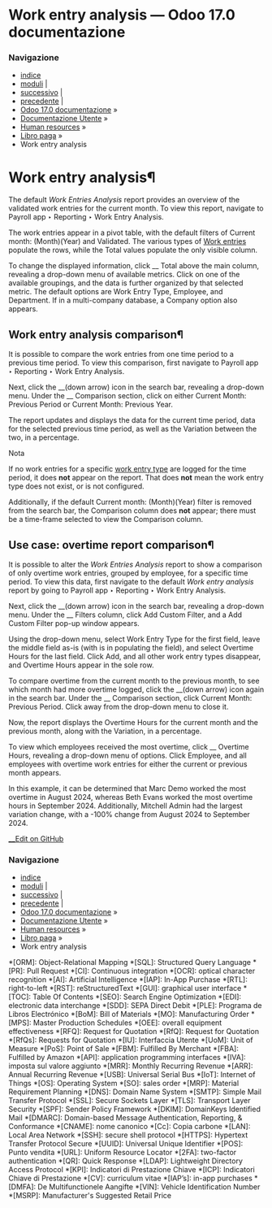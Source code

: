 # Work entry analysis — Odoo 17.0 documentazione

### Navigazione

  * [indice](../../../genindex.html "Indice generale")
  * [moduli](../../../py-modindex.html "Indice del modulo Python") |
  * [successivo](salary_attachment.html "Salary attachment report") |
  * [precedente](reporting.html "Rendiconto") |
  * [Odoo 17.0 documentazione](../../../index-2.html) »
  * [Documentazione Utente](../../../applications.html) »
  * [Human resources](../../hr.html) »
  * [Libro paga](../payroll.html) »
  * Work entry analysis



# Work entry analysis¶

The default _Work Entries Analysis_ report provides an overview of the validated work entries for the current month. To view this report, navigate to Payroll app ‣ Reporting ‣ Work Entry Analysis.

The work entries appear in a pivot table, with the default filters of Current month: (Month)(Year) and Validated. The various types of [Work entries](work_entries.html) populate the rows, while the Total values populate the only visible column.

To change the displayed information, click __ Total above the main column, revealing a drop-down menu of available metrics. Click on one of the available groupings, and the data is further organized by that selected metric. The default options are Work Entry Type, Employee, and Department. If in a multi-company database, a Company option also appears.

## Work entry analysis comparison¶

It is possible to compare the work entries from one time period to a previous time period. To view this comparison, first navigate to Payroll app ‣ Reporting ‣ Work Entry Analysis.

Next, click the __(down arrow) icon in the search bar, revealing a drop-down menu. Under the __ Comparison section, click on either Current Month: Previous Period or Current Month: Previous Year.

The report updates and displays the data for the current time period, data for the selected previous time period, as well as the Variation between the two, in a percentage.

Nota

If no work entries for a specific [work entry type](../payroll.html#payroll-work-entries) are logged for the time period, it does **not** appear on the report. That does **not** mean the work entry type does not exist, or is not configured.

Additionally, if the default Current month: (Month)(Year) filter is removed from the search bar, the Comparison column does **not** appear; there must be a time-frame selected to view the Comparison column.

## Use case: overtime report comparison¶

It is possible to alter the _Work Entries Analysis_ report to show a comparison of only overtime work entries, grouped by employee, for a specific time period. To view this data, first navigate to the default _Work entry analysis_ report by going to Payroll app ‣ Reporting ‣ Work Entry Analysis.

Next, click the __(down arrow) icon in the search bar, revealing a drop-down menu. Under the __ Filters column, click Add Custom Filter, and a Add Custom Filter pop-up window appears.

Using the drop-down menu, select Work Entry Type for the first field, leave the middle field as-is (with is in populating the field), and select Overtime Hours for the last field. Click Add, and all other work entry types disappear, and Overtime Hours appear in the sole row.

To compare overtime from the current month to the previous month, to see which month had more overtime logged, click the __(down arrow) icon again in the search bar. Under the __ Comparison section, click Current Month: Previous Period. Click away from the drop-down menu to close it.

Now, the report displays the Overtime Hours for the current month and the previous month, along with the Variation, in a percentage.

To view which employees received the most overtime, click __ Overtime Hours, revealing a drop-down menu of options. Click Employee, and all employees with overtime work entries for either the current or previous month appears.

In this example, it can be determined that Marc Demo worked the most overtime in August 2024, whereas Beth Evans worked the most overtime hours in September 2024. Additionally, Mitchell Admin had the largest variation change, with a -100% change from August 2024 to September 2024.

[ __Edit on GitHub](https://github.com/odoo/documentation/edit/17.0/content/applications/hr/payroll/work_entry_analysis.rst)

### Navigazione

  * [indice](../../../genindex.html "Indice generale")
  * [moduli](../../../py-modindex.html "Indice del modulo Python") |
  * [successivo](salary_attachment.html "Salary attachment report") |
  * [precedente](reporting.html "Rendiconto") |
  * [Odoo 17.0 documentazione](../../../index-2.html) »
  * [Documentazione Utente](../../../applications.html) »
  * [Human resources](../../hr.html) »
  * [Libro paga](../payroll.html) »
  * Work entry analysis


  *[ORM]: Object-Relational Mapping
  *[SQL]: Structured Query Language
  *[PR]: Pull Request
  *[CI]: Continuous integration
  *[OCR]: optical character recognition
  *[AI]: Artificial Intelligence
  *[IAP]: In-App Purchase
  *[RTL]: right-to-left
  *[RST]: reStructuredText
  *[GUI]: graphical user interface
  *[TOC]: Table Of Contents
  *[SEO]: Search Engine Optimization
  *[EDI]: electronic data interchange
  *[SDD]: SEPA Direct Debit
  *[PLE]: Programa de Libros Electrónico
  *[BoM]: Bill of Materials
  *[MO]: Manufacturing Order
  *[MPS]: Master Production Schedules
  *[OEE]: overall equipment effectiveness
  *[RFQ]: Request for Quotation
  *[RfQ]: Request for Quotation
  *[RfQs]: Requests for Quotation
  *[IU]: Interfaccia Utente
  *[UoM]: Unit of Measure
  *[PoS]: Point of Sale
  *[FBM]: Fulfilled By Merchant
  *[FBA]: Fulfilled by Amazon
  *[API]: application programming interfaces
  *[IVA]: imposta sul valore aggiunto
  *[MRR]: Monthly Recurring Revenue
  *[ARR]: Annual Recurring Revenue
  *[USB]: Universal Serial Bus
  *[IoT]: Internet of Things
  *[OS]: Operating System
  *[SO]: sales order
  *[MRP]: Material Requirement Planning
  *[DNS]: Domain Name System
  *[SMTP]: Simple Mail Transfer Protocol
  *[SSL]: Secure Sockets Layer
  *[TLS]: Transport Layer Security
  *[SPF]: Sender Policy Framework
  *[DKIM]: DomainKeys Identified Mail
  *[DMARC]: Domain-based Message Authentication, Reporting, & Conformance
  *[CNAME]: nome canonico
  *[Cc]: Copia carbone
  *[LAN]: Local Area Network
  *[SSH]: secure shell protocol
  *[HTTPS]: Hypertext Transfer Protocol Secure
  *[UUID]: Universal Unique Identifier
  *[POS]: Punto vendita
  *[URL]: Uniform Resource Locator
  *[2FA]: two-factor authentication
  *[QR]: Quick Response
  *[LDAP]: Lightweight Directory Access Protocol
  *[KPI]: Indicatori di Prestazione Chiave
  *[ICP]: Indicatori Chiave di Prestazione
  *[CV]: curriculum vitae
  *[IAP’s]: in-app purchases
  *[DMFA]: De Multifunctionele Aangifte
  *[VIN]: Vehicle Identification Number
  *[MSRP]: Manufacturer's Suggested Retail Price